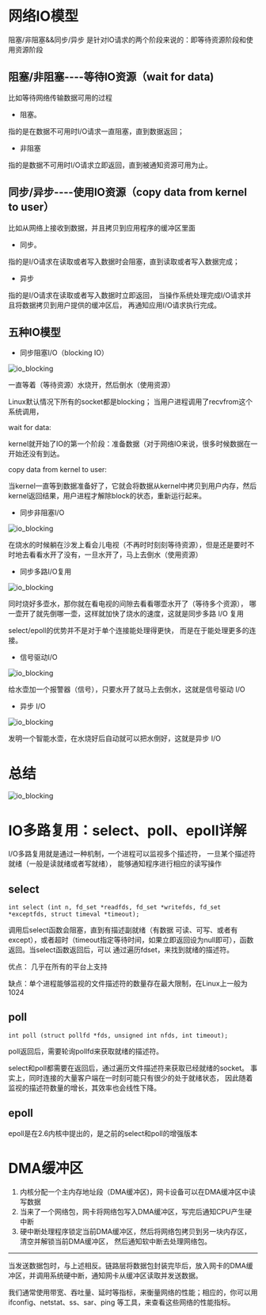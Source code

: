 
# 网络IO模型

阻塞/非阻塞&&同步/异步
是针对IO请求的两个阶段来说的：即等待资源阶段和使用资源阶段


## 阻塞/非阻塞----等待IO资源（wait for data)

比如等待网络传输数据可用的过程

- 阻塞。

指的是在数据不可用时I/O请求一直阻塞，直到数据返回；

- 非阻塞

指的是数据不可用时I/O请求立即返回，直到被通知资源可用为止。



## 同步/异步----使用IO资源（copy data from kernel to user）

比如从网络上接收到数据，并且拷贝到应用程序的缓冲区里面

- 同步。

指的是I/O请求在读取或者写入数据时会阻塞，直到读取或者写入数据完成；

- 异步

指的是I/O请求在读取或者写入数据时立即返回，
当操作系统处理完成I/O请求并且将数据拷贝到用户提供的缓冲区后，
再通知应用I/O请求执行完成。

## 五种IO模型

- 同步阻塞I/O（blocking IO）

![io_blocking](architecture/img/io_blocking.png)

一直等着（等待资源）水烧开，然后倒水（使用资源）

Linux默认情况下所有的socket都是blocking；
当用户进程调用了recvfrom这个系统调用，

wait for data:

kernel就开始了IO的第一个阶段：准备数据（对于网络IO来说，很多时候数据在一开始还没有到达。

copy data from kernel to user:

当kernel一直等到数据准备好了，它就会将数据从kernel中拷贝到用户内存，然后kernel返回结果，用户进程才解除block的状态，重新运行起来。

- 同步非阻塞I/O

![io_blocking](architecture/img/io_noblocking.png)

在烧水的时候躺在沙发上看会儿电视（不再时时刻刻等待资源），但是还是要时不时地去看看水开了没有，一旦水开了，马上去倒水（使用资源）

- 同步多路I/O复用

![io_blocking](architecture/img/io_multiplexing.png)

同时烧好多壶水，那你就在看电视的间隙去看看哪壶水开了（等待多个资源），
哪一壶开了就先倒哪一壶，这样就加快了烧水的速度，这就是同步多路 I/O 复用

select/epoll的优势并不是对于单个连接能处理得更快，
而是在于能处理更多的连接。

- 信号驱动I/O

![io_blocking](architecture/img/io_signal.png)

给水壶加一个报警器（信号），只要水开了就马上去倒水，这就是信号驱动 I/O

- 异步 I/O

![io_blocking](architecture/img/io_asynchronous.png)

发明一个智能水壶，在水烧好后自动就可以把水倒好，这就是异步 I/O



# 总结

![io_blocking](architecture/img/io_5_all.png)

# IO多路复用：select、poll、epoll详解

I/O多路复用就是通过一种机制，一个进程可以监视多个描述符，
一旦某个描述符就绪（一般是读就绪或者写就绪），
能够通知程序进行相应的读写操作

## select

`int select (int n, fd_set *readfds, fd_set *writefds, fd_set *exceptfds, struct timeval *timeout);`

调用后select函数会阻塞，直到有描述副就绪（有数据 可读、可写、或者有except），或者超时（timeout指定等待时间，如果立即返回设为null即可），函数返回。当select函数返回后，可以 通过遍历fdset，来找到就绪的描述符。

优点：
几乎在所有的平台上支持

缺点：单个进程能够监视的文件描述符的数量存在最大限制，在Linux上一般为1024
## poll

`int poll (struct pollfd *fds, unsigned int nfds, int timeout);`

poll返回后，需要轮询pollfd来获取就绪的描述符。

select和poll都需要在返回后，通过遍历文件描述符来获取已经就绪的socket。
事实上，同时连接的大量客户端在一时刻可能只有很少的处于就绪状态，
因此随着监视的描述符数量的增长，其效率也会线性下降。

## epoll

epoll是在2.6内核中提出的，是之前的select和poll的增强版本



# DMA缓冲区

1. 内核分配一个主内存地址段（DMA缓冲区)，网卡设备可以在DMA缓冲区中读写数据
2. 当来了一个网络包，网卡将网络包写入DMA缓冲区，写完后通知CPU产生硬中断
3. 硬中断处理程序锁定当前DMA缓冲区，然后将网络包拷贝到另一块内存区，清空并解锁当前DMA缓冲区，
然后通知软中断去处理网络包。
-----
当发送数据包时，与上述相反。链路层将数据包封装完毕后，放入网卡的DMA缓冲区，并调用系统硬中断，通知网卡从缓冲区读取并发送数据。

我们通常使用带宽、吞吐量、延时等指标，来衡量网络的性能；相应的，你可以用 ifconfig、netstat、ss、sar、ping 等工具，来查看这些网络的性能指标。



